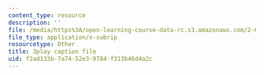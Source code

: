 ```yaml
---
content_type: resource
description: ''
file: /media/https%3A/open-learning-course-data-rc.s3.amazonaws.com/2-627-fundamentals-of-photovoltaics-fall-2013/f2ad133b7a7452e39784f313b46d4a2c_rhV4Wnz8g-U.vtt
file_type: application/x-subrip
resourcetype: Other
title: 3play caption file
uid: f2ad133b-7a74-52e3-9784-f313b46d4a2c
---
```

